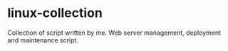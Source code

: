 # linux-collection
 Collection of script written by me. Web server management, deployment and maintenance script.
